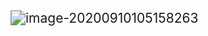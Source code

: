<img src="https://tva1.sinaimg.cn/large/007S8ZIlly1gild6zlajkj30o80demys.jpg" alt="image-20200910105158263" style="zoom:150%;" />
